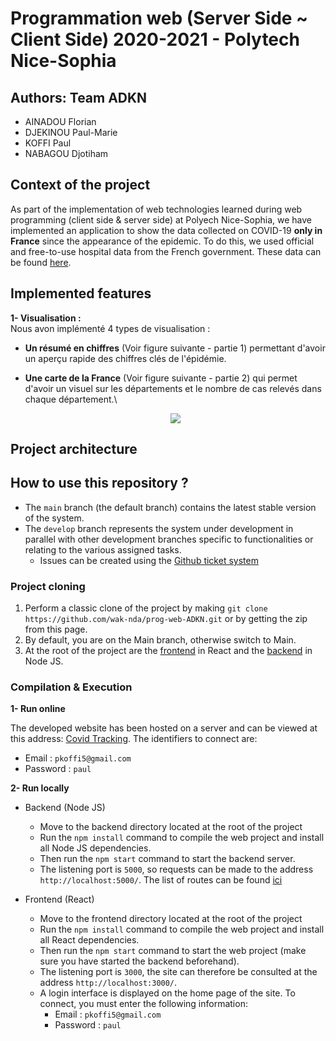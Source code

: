 # Programmation web (Server Side ~ Client Side) 2020-2021 - Polytech Nice-Sophia
## Authors: **Team ADKN**
  * AINADOU Florian
  * DJEKINOU Paul-Marie
  * KOFFI Paul
  * NABAGOU Djotiham

## Context of the project
As part of the implementation of web technologies learned during web programming (client side & server side) at Polyech Nice-Sophia, 
we have implemented an application to show the data collected on COVID-19 **only in France** since the appearance of the epidemic. 
To do this, we used official and free-to-use hospital data from the French government. 
These data can be found [here](https://www.data.gouv.fr/fr/datasets/donnees-hospitalieres-relatives-a-lepidemie-de-covid-19).

## Implemented features
**1- Visualisation :**\
Nous avon implémenté 4 types de visualisation :
* **Un résumé en chiffres** (Voir figure suivante - partie 1) permettant d'avoir un aperçu rapide des chiffres clés de l'épidémie.
* **Une carte de la France** (Voir figure suivante - partie 2) qui permet d'avoir un visuel sur les départements et le nombre de cas relevés dans chaque département.\

  
  <p align="center">
        <img src="./resources/architecture.jpg"/>
    </p>

## Project architecture

## How to use this repository ?
* The `main` branch (the default branch) contains the latest stable version of the system.
* The `develop` branch represents the system under development in parallel with other development branches specific to functionalities or relating to the various assigned tasks.
    * Issues can be created using the [Github ticket system](https://github.com/wak-nda/prog-web-ADKN/issues)

### Project cloning
1. Perform a classic clone of the project by making ```git clone https://github.com/wak-nda/prog-web-ADKN.git``` or by getting the zip from this page.
2. By default, you are on the Main branch, otherwise switch to Main.
3. At the root of the project are the [frontend](./frontend) in React and the [backend](./backend) in Node JS.

### Compilation & Execution
**1- Run online**

The developed website has been hosted on a server and can be viewed at this address: [Covid Tracking](http://paulkoffi.fr). The identifiers to connect are:
* Email : ``pkoffi5@gmail.com``
* Password : ``paul``

**2- Run locally**

* Backend (Node JS)
  * Move to the backend directory located at the root of the project
  * Run the `npm install` command to compile the web project and install all Node JS dependencies.
  * Then run the `npm start` command to start the backend server.
  * The listening port is ``5000``, so requests can be made to the address `http://localhost:5000/`. The list of routes can be found [ici](./backend/app.js)

* Frontend (React)
  * Move to the frontend directory located at the root of the project 
  * Run the `npm install` command to compile the web project and install all React dependencies.
  * Then run the `npm start` command to start the web project (make sure you have started the backend beforehand).
  * The listening port is ``3000``, the site can therefore be consulted at the address `http://localhost:3000/`.
  * A login interface is displayed on the home page of the site. To connect, you must enter the following information:
    * Email : ``pkoffi5@gmail.com``
    * Password : ``paul``
  
